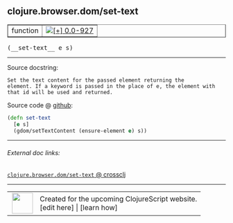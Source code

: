 ## clojure.browser.dom/set-text



 <table border="1">
<tr>
<td>function</td>
<td><a href="https://github.com/cljsinfo/cljs-api-docs/tree/0.0-927"><img valign="middle" alt="[+] 0.0-927" title="Added in 0.0-927" src="https://img.shields.io/badge/+-0.0--927-lightgrey.svg"></a> </td>
</tr>
</table>


 <samp>
(__set-text__ e s)<br>
</samp>

---





Source docstring:

```
Set the text content for the passed element returning the
element. If a keyword is passed in the place of e, the element with
that id will be used and returned.
```


Source code @ [github](https://github.com/clojure/clojurescript/blob/r1.7.189/src/main/cljs/clojure/browser/dom.cljs#L124-L129):

```clj
(defn set-text
  [e s]
  (gdom/setTextContent (ensure-element e) s))
```

<!--
Repo - tag - source tree - lines:

 <pre>
clojurescript @ r1.7.189
└── src
    └── main
        └── cljs
            └── clojure
                └── browser
                    └── <ins>[dom.cljs:124-129](https://github.com/clojure/clojurescript/blob/r1.7.189/src/main/cljs/clojure/browser/dom.cljs#L124-L129)</ins>
</pre>

-->

---



###### External doc links:

[`clojure.browser.dom/set-text` @ crossclj](http://crossclj.info/fun/clojure.browser.dom.cljs/set-text.html)<br>

---

 <table>
<tr><td>
<img valign="middle" align="right" width="48px" src="http://i.imgur.com/Hi20huC.png">
</td><td>
Created for the upcoming ClojureScript website.<br>
[edit here] | [learn how]
</td></tr></table>

[edit here]:https://github.com/cljsinfo/cljs-api-docs/blob/master/cljsdoc/clojure.browser.dom/set-text.cljsdoc
[learn how]:https://github.com/cljsinfo/cljs-api-docs/wiki/cljsdoc-files

<!--

This information was too distracting to show to readers, but I'll leave it
commented here since it is helpful to:

- pretty-print the data used to generate this document
- and show how to retrieve that data



The API data for this symbol:

```clj
{:ns "clojure.browser.dom",
 :name "set-text",
 :signature ["[e s]"],
 :history [["+" "0.0-927"]],
 :type "function",
 :full-name-encode "clojure.browser.dom/set-text",
 :source {:code "(defn set-text\n  [e s]\n  (gdom/setTextContent (ensure-element e) s))",
          :title "Source code",
          :repo "clojurescript",
          :tag "r1.7.189",
          :filename "src/main/cljs/clojure/browser/dom.cljs",
          :lines [124 129]},
 :full-name "clojure.browser.dom/set-text",
 :docstring "Set the text content for the passed element returning the\nelement. If a keyword is passed in the place of e, the element with\nthat id will be used and returned."}

```

Retrieve the API data for this symbol:

```clj
;; from Clojure REPL
(require '[clojure.edn :as edn])
(-> (slurp "https://raw.githubusercontent.com/cljsinfo/cljs-api-docs/catalog/cljs-api.edn")
    (edn/read-string)
    (get-in [:symbols "clojure.browser.dom/set-text"]))
```

-->
